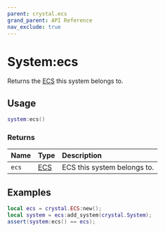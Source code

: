 ```yaml
---
parent: crystal.ecs
grand_parent: API Reference
nav_exclude: true
---
```


# System:ecs

Returns the [ECS](ecs) this system belongs to.

## Usage

```lua
system:ecs()
```

### Returns

| Name  | Type       | Description                 |
| :---- | :--------- | :-------------------------- |
| `ecs` | [ECS](ecs) | ECS this system belongs to. |

## Examples

```lua
local ecs = crystal.ECS:new();
local system = ecs:add_system(crystal.System);
assert(system:ecs() == ecs);
```
